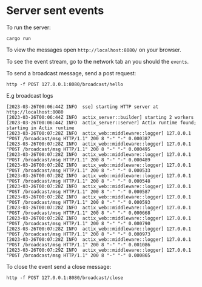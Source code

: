 # Server sent events

To run the server:

```
cargo run
```

To view the messages open `http://localhost:8080/` on your browser.

To see the event stream, go to the network tab an you should the `events`.

To send a broadcast message, send a post request:

```
http -f POST 127.0.0.1:8080/broadcast/hello
```

E.g broadcast logs

```
[2023-03-26T00:06:44Z INFO  sse] starting HTTP server at http://localhost:8080
[2023-03-26T00:06:44Z INFO  actix_server::builder] starting 2 workers
[2023-03-26T00:06:44Z INFO  actix_server::server] Actix runtime found; starting in Actix runtime
[2023-03-26T00:07:28Z INFO  actix_web::middleware::logger] 127.0.0.1 "POST /broadcast/msg HTTP/1.1" 200 8 "-" "-" 0.000387
[2023-03-26T00:07:28Z INFO  actix_web::middleware::logger] 127.0.0.1 "POST /broadcast/msg HTTP/1.1" 200 8 "-" "-" 0.000495
[2023-03-26T00:07:28Z INFO  actix_web::middleware::logger] 127.0.0.1 "POST /broadcast/msg HTTP/1.1" 200 8 "-" "-" 0.000489
[2023-03-26T00:07:28Z INFO  actix_web::middleware::logger] 127.0.0.1 "POST /broadcast/msg HTTP/1.1" 200 8 "-" "-" 0.000533
[2023-03-26T00:07:28Z INFO  actix_web::middleware::logger] 127.0.0.1 "POST /broadcast/msg HTTP/1.1" 200 8 "-" "-" 0.000548
[2023-03-26T00:07:28Z INFO  actix_web::middleware::logger] 127.0.0.1 "POST /broadcast/msg HTTP/1.1" 200 8 "-" "-" 0.000587
[2023-03-26T00:07:28Z INFO  actix_web::middleware::logger] 127.0.0.1 "POST /broadcast/msg HTTP/1.1" 200 8 "-" "-" 0.000593
[2023-03-26T00:07:28Z INFO  actix_web::middleware::logger] 127.0.0.1 "POST /broadcast/msg HTTP/1.1" 200 8 "-" "-" 0.000668
[2023-03-26T00:07:28Z INFO  actix_web::middleware::logger] 127.0.0.1 "POST /broadcast/msg HTTP/1.1" 200 8 "-" "-" 0.000790
[2023-03-26T00:07:28Z INFO  actix_web::middleware::logger] 127.0.0.1 "POST /broadcast/msg HTTP/1.1" 200 8 "-" "-" 0.000973
[2023-03-26T00:07:28Z INFO  actix_web::middleware::logger] 127.0.0.1 "POST /broadcast/msg HTTP/1.1" 200 8 "-" "-" 0.001086
[2023-03-26T00:07:29Z INFO  actix_web::middleware::logger] 127.0.0.1 "POST /broadcast/msg HTTP/1.1" 200 8 "-" "-" 0.000865
```

To close the event send a close message:

```
http -f POST 127.0.0.1:8080/broadcast/close
```

